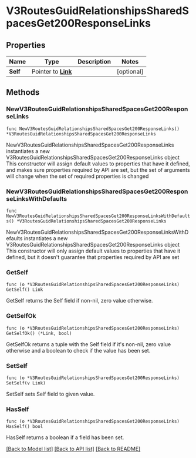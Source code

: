# V3RoutesGuidRelationshipsSharedSpacesGet200ResponseLinks

## Properties

Name | Type | Description | Notes
------------ | ------------- | ------------- | -------------
**Self** | Pointer to [**Link**](Link.md) |  | [optional] 

## Methods

### NewV3RoutesGuidRelationshipsSharedSpacesGet200ResponseLinks

`func NewV3RoutesGuidRelationshipsSharedSpacesGet200ResponseLinks() *V3RoutesGuidRelationshipsSharedSpacesGet200ResponseLinks`

NewV3RoutesGuidRelationshipsSharedSpacesGet200ResponseLinks instantiates a new V3RoutesGuidRelationshipsSharedSpacesGet200ResponseLinks object
This constructor will assign default values to properties that have it defined,
and makes sure properties required by API are set, but the set of arguments
will change when the set of required properties is changed

### NewV3RoutesGuidRelationshipsSharedSpacesGet200ResponseLinksWithDefaults

`func NewV3RoutesGuidRelationshipsSharedSpacesGet200ResponseLinksWithDefaults() *V3RoutesGuidRelationshipsSharedSpacesGet200ResponseLinks`

NewV3RoutesGuidRelationshipsSharedSpacesGet200ResponseLinksWithDefaults instantiates a new V3RoutesGuidRelationshipsSharedSpacesGet200ResponseLinks object
This constructor will only assign default values to properties that have it defined,
but it doesn't guarantee that properties required by API are set

### GetSelf

`func (o *V3RoutesGuidRelationshipsSharedSpacesGet200ResponseLinks) GetSelf() Link`

GetSelf returns the Self field if non-nil, zero value otherwise.

### GetSelfOk

`func (o *V3RoutesGuidRelationshipsSharedSpacesGet200ResponseLinks) GetSelfOk() (*Link, bool)`

GetSelfOk returns a tuple with the Self field if it's non-nil, zero value otherwise
and a boolean to check if the value has been set.

### SetSelf

`func (o *V3RoutesGuidRelationshipsSharedSpacesGet200ResponseLinks) SetSelf(v Link)`

SetSelf sets Self field to given value.

### HasSelf

`func (o *V3RoutesGuidRelationshipsSharedSpacesGet200ResponseLinks) HasSelf() bool`

HasSelf returns a boolean if a field has been set.


[[Back to Model list]](../README.md#documentation-for-models) [[Back to API list]](../README.md#documentation-for-api-endpoints) [[Back to README]](../README.md)


